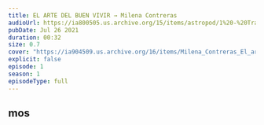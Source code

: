 ```yaml
---
title: EL ARTE DEL BUEN VIVIR → Milena Contreras
audioUrl: https://ia800505.us.archive.org/15/items/astropod/1%20-%20Trailer%20with%20BG%20%28enhanced%29.ogg
pubDate: Jul 26 2021
duration: 00:32
size: 0.7
cover: "https://ia904509.us.archive.org/16/items/Milena_Contreras_El_arte_del_buen_vivir/milena.png"
explicit: false
episode: 1
season: 1
episodeType: full
---
```



## mos
